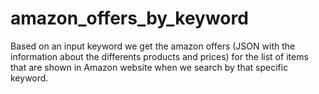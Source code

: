 # amazon_offers_by_keyword
Based on an input keyword we get the amazon offers (JSON with the information about the differents products and prices) for the list of items that are shown in Amazon website when we search by that specific keyword.
